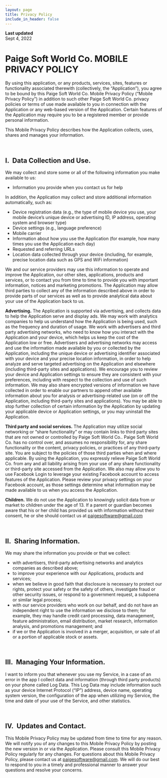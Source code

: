 ```yaml
---
layout: page
title: Privacy Policy
include_in_header: false
---
```


**Last updated**  
Sept 4, 2022

# Paige Soft World Co. MOBILE PRIVACY POLICY

By using this application, or any products, services, sites, features or functionality associated therewith (collectively, the “Application”), you agree to be bound by this Paige Soft World Co. Mobile Privacy Policy (“Mobile Privacy Policy”) in addition to such other Paige Soft World Co. privacy policies or terms of use made available to you in connection with the Application or any web-based version of the Application. Certain features of the Application may require you to be a registered member or provide personal information.

This Mobile Privacy Policy describes how the Application collects, uses, shares and manages your information.

<br>

## I.  Data Collection and Use.

We may collect and store some or all of the following information you make available to us:

- Information you provide when you contact us for help

In addition, the Application may collect and store additional information automatically, such as:

- Device registration data (e.g., the type of mobile device you use, your mobile device’s unique device or advertising ID, IP address, operating system and browser type)
- Device settings (e.g., language preference)
- Mobile carrier
- Information about how you use the Application (for example, how many times you use the Application each day)
- Requested and referring URLs
- Location data collected through your device (including, for example, precise location data such as GPS and WiFi information)

We and our service providers may use this information to operate and improve the Application, our other sites, applications, products and services, or to contact you from time to time to provide you with important information, notices and marketing promotions. The Application may allow third parties to collect any of the information described above in order to provide parts of our services as well as to provide analytical data about your use of the Application back to us.

**Advertising.** The Application is supported via advertising, and collects data to help the Application serve and display ads. We may work with analytics companies to help us understand how the Application is being used, such as the frequency and duration of usage. We work with advertisers and third party advertising networks, who need to know how you interact with the Application and your device, which helps us keep the cost of the Application low or free. Advertisers and advertising networks may access and use the information made available by you or collected by the Application, including the unique device or advertising identifier associated with your device and your precise location information, in order to help analyze and serve targeted advertising on the Application and elsewhere (including third-party sites and applications). We encourage you to review your device and Application settings to ensure they are consistent with your preferences, including with respect to the collection and use of such information. We may also share encrypted versions of information we have collected in order to enable our partners to append other available information about you for analysis or advertising-related use (on or off the Application, including third-party sites and applications). You may be able to stop further collection of certain information by the Application by updating your applicable device or Application settings, or you may uninstall the Application.

**Third party and social services.** The Application may utilize social networking or “share functionality” or may contain links to third party sites that are not owned or controlled by Paige Soft World Co.. Paige Soft World Co. has no control over, and assumes no responsibility for, any share functionality or the content, privacy policies, or practices of any third-party site. You are subject to the policies of those third parties when and where applicable. By using the Application, you expressly relieve Paige Soft World Co. from any and all liability arising from your use of any share functionality or third-party site accessed from the Application. We also may allow you to use Facebook Login to leverage your existing Facebook account to access features of the Application. Please review your privacy settings on your Facebook account, as those settings determine what information may be made available to us when you access the Application.

**Children.** We do not use the Application to knowingly solicit data from or market to children under the age of 13. If a parent or guardian becomes aware that his or her child has provided us with information without their consent, he or she should contact us at paigesoftware@gmail.com

<br>

## II.  Sharing Information. 

We may share the information you provide or that we collect:

- with advertisers, third-party advertising networks and analytics companies as described above;
- to improve your experience with our Applications, products and services;
- when we believe in good faith that disclosure is necessary to protect our rights, protect your safety or the safety of others, investigate fraud or other security issues, or respond to a government request, a subpoena or similar legal process;
- with our service providers who work on our behalf, and do not have an independent right to use the information we disclose to them; for example, they may handle credit card processing, data management, feature administration, email distribution, market research, information analysis, and promotions management; and
- if we or the Application is involved in a merger, acquisition, or sale of all or a portion of applicable stock or assets.

<br>

## III.  Managing Your Information.

I want to inform you that whenever you use my Service, in a case of an error in the app I collect data and information (through third party products) on your phone called Log Data. This Log Data may include information such as your device Internet Protocol (“IP”) address, device name, operating system version, the configuration of the app when utilizing my Service, the time and date of your use of the Service, and other statistics.

<br>

## IV.  Updates and Contact.

This Mobile Privacy Policy may be updated from time to time for any reason. We will notify you of any changes to this Mobile Privacy Policy by posting the new version in or via the Application. Please consult this Mobile Privacy Policy regularly for any changes. For questions about this Mobile Privacy Policy, please contact us at paigesoftware@gmail.com. We will do our best to respond to you in a timely and professional manner to answer your questions and resolve your concerns.

